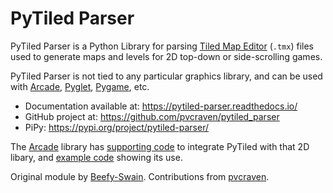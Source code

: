 # PyTiled Parser

PyTiled Parser is a Python Library for parsing 
[Tiled Map Editor](https://www.mapeditor.org/) (`.tmx`) files used to generate 
maps and levels for 2D top-down or side-scrolling games.

PyTiled Parser is not tied to any particular graphics library, and can be used
with [Arcade](http://arcade.academy), 
[Pyglet](https://pyglet.readthedocs.io/en/pyglet-1.3-maintenance/), 
[Pygame](https://www.pygame.org/news), etc. 

* Documentation available at: https://pytiled-parser.readthedocs.io/
* GitHub project at: https://github.com/pvcraven/pytiled_parser
* PiPy: https://pypi.org/project/pytiled-parser/

The [Arcade](http://arcade.academy) library has 
[supporting code](http://arcade.academy/arcade.html#module-arcade.tilemap) to 
integrate PyTiled with that 2D libary, and 
[example code](http://arcade.academy/examples/index.html#tmx-files-tiled-map-editor) showing its use.

Original module by [Beefy-Swain](https://github.com/Beefy-Swain). 
Contributions from [pvcraven](https://github.com/pvcraven).
